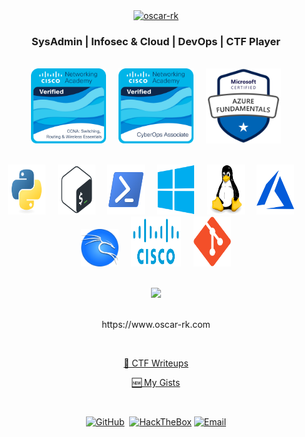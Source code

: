 <div align = "center">
  <a href="github.com/oscar-rk">
    <img src="https://readme-typing-svg.herokuapp.com?font=Silkscreen&size=32&pause=1000&color=B3DD00&background=FFFFFF00&center=true&width=435&lines=oscar-rk" alt="oscar-rk" />
  </a>
</div>
  
<div align = "center">
  <h3> SysAdmin | Infosec & Cloud | DevOps | CTF Player </h3> 
</div>

</br>

<div align = "center">
  <img alt="CCNA" height="120" width="120" src="/img/ccna.png" />
  &nbsp;
  &nbsp;
  <img alt="CyberOps" height="120" width="120" src="/img/cyberops.png" />
  &nbsp;
  &nbsp;
  <img alt="AZ900" height="120" width="120" src="/img/AZ900.png" />
</div>

</br>

<div align = "center">
  <p>
    <img alt="Python3" height="80" width="60" src="/img/python.svg" />
    &nbsp;
    &nbsp;
    <img alt="Bash" height="80" width="60" src="/img/bash.svg" />
    &nbsp;
    &nbsp;
    <img alt="Powershell" height="80" width="60" src="/img/powershell.svg" />
    &nbsp;
    &nbsp;
    <img alt="Microsoft Windows" height="80" width="60" src="/img/windows.svg" />
    &nbsp;
    &nbsp;
    <img alt="Linux" height="80" width="60" src="/img/linux.svg" />
    &nbsp;
    &nbsp;
    <img alt="Azure" height="80" width="60" src="/img/azure.svg" />
    &nbsp;
    &nbsp;
    <img alt="Kali Linux Hacking" height="60" width="60" src="/img/kali.png" />
    &nbsp;
    &nbsp;
    <img alt="Cisco SRWE" height="80" width="80" src="/img/cisco.png" />
    &nbsp;
    &nbsp;
    <img alt="Git" height="80" width="60" src="/img/git.svg" />
  </p>
</div>

</br>

<div align = "center">
  <img src="https://github-readme-stats-eight-theta.vercel.app/api/top-langs/?username=oscar-rk&show_icons=true&langs_count=8&layout=compact&theme=merko&count_private=true"/>
</div>

</br>
<p align="center">https://www.oscar-rk.com</p>
</br>

<p align="center">
  <a href="https://github.com/oscar-rk/CTF-Writeups"> 📝 CTF Writeups </a>
</p> 
<p align="center">
  <a href="https://gist.github.com/oscar-rk/7b498fc0ae44ae4f101283f18027ffc9"> 🆕 My Gists </a>
</p> 

</br>

<p align="center">
  <a href="https://github.com/oscar-rk"><img src="https://img.shields.io/static/v1?style=flat-square&logoColor=ffffff&label=&message=oscar-rk&logo=github&color=181717" alt="GitHub"></a>&nbsp;
  <a href="https://app.hackthebox.com/profile/1072161"><img src="https://img.shields.io/static/v1?style=flat-square&logoColor=ffffff&label=&message=oscarrk&logo=hackthebox&color=9FEF00" alt="HackTheBox"></a>
  <a href="mailto:oscar-rk@pm.me"><img src="https://img.shields.io/static/v1?style=flat-square&logoColor=ffffff&label=&message=oscar-rk@pm.me&logo=protonmail&color=8a90c7" alt="Email"></a>
</p>
